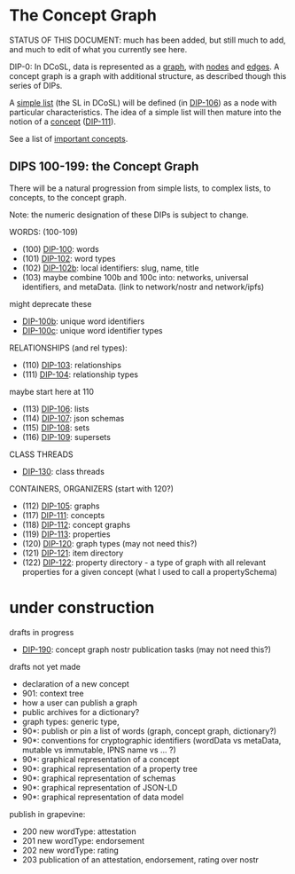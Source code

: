 # The Concept Graph

STATUS OF THIS DOCUMENT: much has been added, but still much to add, and much to edit of what you currently see here.

DIP-0: In DCoSL, data is represented as a [graph](../../glossary/graph.md), with [nodes](../../glossary/node.md) and [edges](../../glossary/relationship.md). A concept graph is a graph with additional structure, as described though this series of DIPs.

A [simple list](../../glossary/simpleList.md) (the SL in DCoSL) will be defined (in [DIP-106](106.md)) as a node with particular characteristics. The idea of a simple list will then mature into the notion of a [concept](../../glossary/concept.md) ([DIP-111](111.md)).

See a list of [important concepts](importantConcepts.md).

## DIPS 100-199: the Concept Graph

There will be a natural progression from simple lists, to complex lists, to concepts, to the concept graph.

Note: the numeric designation of these DIPs is subject to change.

WORDS: (100-109)
- (100) [DIP-100](100.md): words
- (101) [DIP-102](102.md): word types 
- (102) [DIP-102b](102b.md): local identifiers: slug, name, title 
- (103) maybe combine 100b and 100c into: networks, universal identifiers, and metaData. (link to network/nostr and network/ipfs)

might deprecate these
- [DIP-100b](100b.md): unique word identifiers
- [DIP-100c](100c.md): unique word identifier types

RELATIONSHIPS (and rel types): 
- (110) [DIP-103](103.md): relationships
- (111) [DIP-104](104.md): relationship types


maybe start here at 110
- (113) [DIP-106](106.md): lists
- (114) [DIP-107](107.md): json schemas
- (115) [DIP-108](108.md): sets
- (116) [DIP-109](109.md): supersets

CLASS THREADS
- [DIP-130](130.md): class threads

  
CONTAINERS, ORGANIZERS (start with 120?)
- (112) [DIP-105](105.md): graphs
- (117) [DIP-111](111.md): concepts
- (118) [DIP-112](112.md): concept graphs
- (119) [DIP-113](113.md): properties
- (120) [DIP-120](120.md): graph types (may not need this?)
- (121) [DIP-121](121.md): item directory
- (122) [DIP-122](122.md): property directory - a type of graph with all relevant properties for a given concept (what I used to call a propertySchema)

  
# under construction

drafts in progress
- [DIP-190](190.md): concept graph nostr publication tasks (may not need this?)


drafts not yet made
- declaration of a new concept
- 901: context tree
- how a user can publish a graph
- public archives for a dictionary?
- graph types: generic type, 
- 90*: publish or pin a list of words (graph, concept graph, dictionary?)
- 90*: conventions for cryptographic identifiers (wordData vs metaData, mutable vs immutable, IPNS name vs ... ?)
- 90*: graphical representation of a concept
- 90*: graphical representation of a property tree
- 90*: graphical representation of schemas
- 90*: graphical representation of JSON-LD
- 90*: graphical representation of data model

publish in grapevine:
- 200 new wordType: attestation
- 201 new wordType: endorsement
- 202 new wordType: rating
- 203 publication of an attestation, endorsement, rating over nostr


